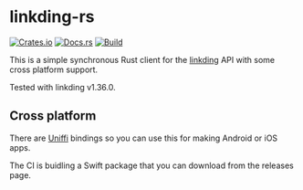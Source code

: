 # linkding-rs

[![Crates.io](https://img.shields.io/crates/v/linkding-rs.svg)](https://crates.io/crates/linkding-rs)
[![Docs.rs](https://docs.rs/linkding-rs/badge.svg)](https://docs.rs/linkding-rs)
[![Build](https://github.com/zbrox/linkding-rs/actions/workflows/build.yml/badge.svg)](https://github.com/zbrox/linkding-rs/actions/workflows/build.yml)

This is a simple synchronous Rust client for the [linkding](https://linkding.link/) API with some cross platform support.

Tested with linkding v1.36.0.

## Cross platform

There are [Uniffi](https://mozilla.github.io/uniffi-rs/latest/) bindings so you can use this for making Android or iOS apps.

The CI is buidling a Swift package that you can download from the releases page.
